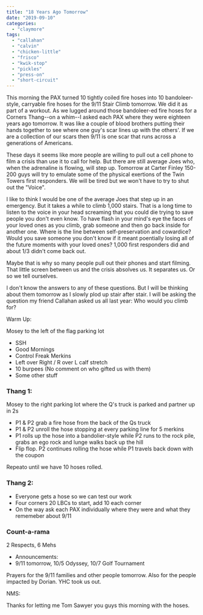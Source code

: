 ```yaml
---
title: "18 Years Ago Tomorrow"
date: "2019-09-10"
categories: 
  - "claymore"
tags: 
  - "callahan"
  - "calvin"
  - "chicken-little"
  - "frisco"
  - "kwik-stop"
  - "pickles"
  - "press-on"
  - "short-circuit"
---
```


This morning the PAX turned 10 tightly coiled fire hoses into 10 bandoleer-style, carryable fire hoses for the 9/11 Stair Climb tomorrow. We did it as part of a workout. As we lugged around those bandoleer-ed fire hoses for a Corners Thang--on a whim--I asked each PAX where they were eighteen years ago tomorrow. It was like a couple of blood brothers putting their hands together to see where one guy's scar lines up with the others'. If we are a collection of our scars then 9/11 is one scar that runs across a generations of Americans.

These days it seems like more people are willing to pull out a cell phone to film a crisis than use it to call for help. But there are still average Joes who, when the adrenaline is flowing, will step up. Tomorrow at Carter Finley 150-200 guys will try to emulate some of the physical exertions of the Twin Towers first responders. We will be tired but we won't have to try to shut out the "Voice".

I like to think I would be one of the average Joes that step up in an emergency. But it takes a while to climb 1,000 stairs. That is a long time to listen to the voice in your head screaming that you could die trying to save people you don't even know. To have flash in your mind's eye the faces of your loved ones as you climb, grab someone and then go back inside for another one. Where is the line between self-preservation and cowardice? Would you save someone you don't know if it meant poentially losing all of the future moments with your loved ones? 1,000 first responders did and about 1/3 didn't come back out.

Maybe that is why so many people pull out their phones and start filming. That little screen between us and the crisis absolves us. It separates us. Or so we tell ourselves.

I don't know the answers to any of these questions. But I will be thinking about them tomorrow as I slowly plod up stair after stair. I will be asking the question my friend Callahan asked us all last year: Who would you climb for?

Warm Up:

Mosey to the left of the flag parking lot

- SSH
- Good Mornings
- Control Freak Merkins
- Left over Right / R over L calf stretch
- 10 burpees (No comment on who gifted us with them)
- Some other stuff

### Thang 1:

Mosey to the right parking lot where the Q's truck is parked and partner up in 2s

- P1 & P2 grab a fire hose from the back of the Qs truck
- P1 & P2 unroll the hose stopping at every parking line for 5 merkins
- P1 rolls up the hose into a bandolier-style while P2 runs to the rock pile, grabs an ego rock and lunge walks back up the hill
- Flip flop. P2 continues rolling the hose while P1 travels back down with the coupon

Repeato until we have 10 hoses rolled.

### Thang 2:

- Everyone gets a hose so we can test our work
- Four corners 20 LBCs to start, add 10 each corner
- On the way ask each PAX individually where they were and what they rememeber about 9/11

### Count-a-rama  
2 Respects, 6 Mehs

- Announcements:
- 9/11 tomorrow, 10/5 Odyssey, 10/7 Golf Tournament

Prayers for the 9/11 families and other people tomorrow. Also for the people impacted by Dorian. YHC took us out.

NMS:

Thanks for letting me Tom Sawyer you guys this morning with the hoses.
